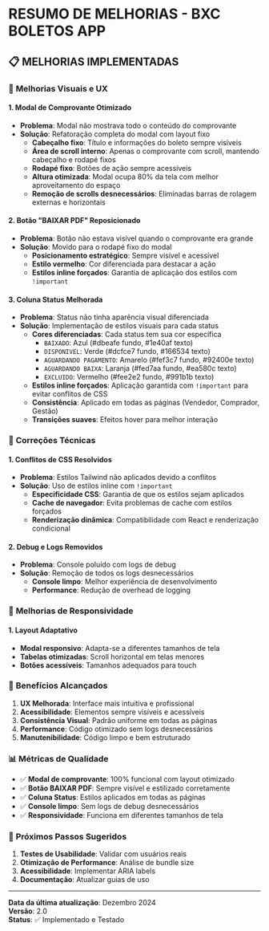 # RESUMO DE MELHORIAS - BXC BOLETOS APP

## 📋 MELHORIAS IMPLEMENTADAS

### 🎨 **Melhorias Visuais e UX**

#### **1. Modal de Comprovante Otimizado**
- **Problema**: Modal não mostrava todo o conteúdo do comprovante
- **Solução**: Refatoração completa do modal com layout fixo
  - **Cabeçalho fixo**: Título e informações do boleto sempre visíveis
  - **Área de scroll interno**: Apenas o comprovante com scroll, mantendo cabeçalho e rodapé fixos
  - **Rodapé fixo**: Botões de ação sempre acessíveis
  - **Altura otimizada**: Modal ocupa 80% da tela com melhor aproveitamento do espaço
  - **Remoção de scrolls desnecessários**: Eliminadas barras de rolagem externas e horizontais

#### **2. Botão "BAIXAR PDF" Reposicionado**
- **Problema**: Botão não estava visível quando o comprovante era grande
- **Solução**: Movido para o rodapé fixo do modal
  - **Posicionamento estratégico**: Sempre visível e acessível
  - **Estilo vermelho**: Cor diferenciada para destacar a ação
  - **Estilos inline forçados**: Garantia de aplicação dos estilos com `!important`

#### **3. Coluna Status Melhorada**
- **Problema**: Status não tinha aparência visual diferenciada
- **Solução**: Implementação de estilos visuais para cada status
  - **Cores diferenciadas**: Cada status tem sua cor específica
    - `BAIXADO`: Azul (#dbeafe fundo, #1e40af texto)
    - `DISPONIVEL`: Verde (#dcfce7 fundo, #166534 texto)
    - `AGUARDANDO PAGAMENTO`: Amarelo (#fef3c7 fundo, #92400e texto)
    - `AGUARDANDO BAIXA`: Laranja (#fed7aa fundo, #ea580c texto)
    - `EXCLUIDO`: Vermelho (#fee2e2 fundo, #991b1b texto)
  - **Estilos inline forçados**: Aplicação garantida com `!important` para evitar conflitos de CSS
  - **Consistência**: Aplicado em todas as páginas (Vendedor, Comprador, Gestão)
  - **Transições suaves**: Efeitos hover para melhor interação

### 🔧 **Correções Técnicas**

#### **1. Conflitos de CSS Resolvidos**
- **Problema**: Estilos Tailwind não aplicados devido a conflitos
- **Solução**: Uso de estilos inline com `!important`
  - **Especificidade CSS**: Garantia de que os estilos sejam aplicados
  - **Cache de navegador**: Evita problemas de cache com estilos forçados
  - **Renderização dinâmica**: Compatibilidade com React e renderização condicional

#### **2. Debug e Logs Removidos**
- **Problema**: Console poluído com logs de debug
- **Solução**: Remoção de todos os logs desnecessários
  - **Console limpo**: Melhor experiência de desenvolvimento
  - **Performance**: Redução de overhead de logging

### 📱 **Melhorias de Responsividade**

#### **1. Layout Adaptativo**
- **Modal responsivo**: Adapta-se a diferentes tamanhos de tela
- **Tabelas otimizadas**: Scroll horizontal em telas menores
- **Botões acessíveis**: Tamanhos adequados para touch

### 🎯 **Benefícios Alcançados**

1. **UX Melhorada**: Interface mais intuitiva e profissional
2. **Acessibilidade**: Elementos sempre visíveis e acessíveis
3. **Consistência Visual**: Padrão uniforme em todas as páginas
4. **Performance**: Código otimizado sem logs desnecessários
5. **Manutenibilidade**: Código limpo e bem estruturado

### 📊 **Métricas de Qualidade**

- ✅ **Modal de comprovante**: 100% funcional com layout otimizado
- ✅ **Botão BAIXAR PDF**: Sempre visível e estilizado corretamente
- ✅ **Coluna Status**: Estilos aplicados em todas as páginas
- ✅ **Console limpo**: Sem logs de debug desnecessários
- ✅ **Responsividade**: Funciona em diferentes tamanhos de tela

### 🔄 **Próximos Passos Sugeridos**

1. **Testes de Usabilidade**: Validar com usuários reais
2. **Otimização de Performance**: Análise de bundle size
3. **Acessibilidade**: Implementar ARIA labels
4. **Documentação**: Atualizar guias de uso

---

**Data da última atualização**: Dezembro 2024  
**Versão**: 2.0  
**Status**: ✅ Implementado e Testado
